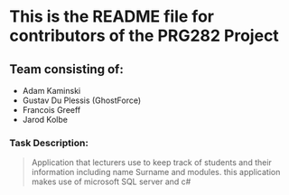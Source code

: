 # This is the README file for contributors of the PRG282 Project

## Team consisting of:

- Adam Kaminski
- Gustav Du Plessis (GhostForce)
- Francois Greeff
- Jarod Kolbe

### Task Description:
> Application that lecturers use to keep track of students and their information including name Surname and modules. this application makes use of microsoft SQL server and c#
